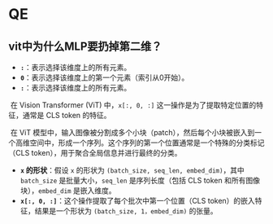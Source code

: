# QE

##  vit中为什么MLP要扔掉第二维？

- **`:`**：表示选择该维度上的所有元素。
- **`0`**：表示选择该维度上的第一个元素（索引从0开始）。
- **`:`**：表示选择该维度上的所有元素。

​	在 Vision Transformer (ViT) 中，`x[:, 0, :]` 这一操作是为了提取特定位置的特征，通常是 CLS token 的特征。

​	在 ViT 模型中，输入图像被分割成多个小块（patch），然后每个小块被嵌入到一个高维空间中，形成一个序列。这个序列的第一个位置通常是一个特殊的分类标记（CLS token），用于聚合全局信息并进行最终的分类。

- **`x` 的形状**：假设 `x` 的形状为 `(batch_size, seq_len, embed_dim)`，其中 `batch_size` 是批量大小，`seq_len` 是序列长度（包括 CLS token 和所有图像块），`embed_dim` 是嵌入维度。
- **`x[:, 0, :]`**：这个操作提取了每个批次中第一个位置（CLS token）的嵌入特征，结果是一个形状为 `(batch_size, 1，embed_dim)` 的张量。